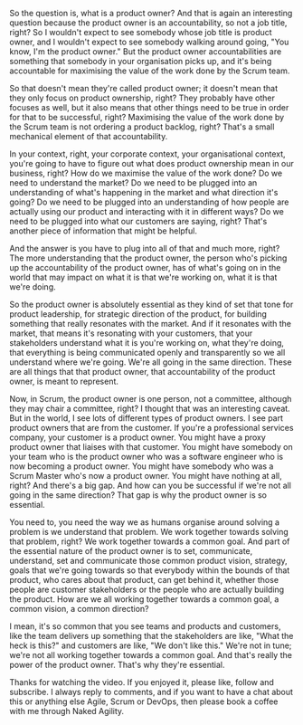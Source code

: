 So the question is, what is a product owner? And that is again an interesting question because the product owner is an accountability, so not a job title, right? So I wouldn't expect to see somebody whose job title is product owner, and I wouldn't expect to see somebody walking around going, "You know, I'm the product owner." But the product owner accountabilities are something that somebody in your organisation picks up, and it's being accountable for maximising the value of the work done by the Scrum team.

So that doesn't mean they're called product owner; it doesn't mean that they only focus on product ownership, right? They probably have other focuses as well, but it also means that other things need to be true in order for that to be successful, right? Maximising the value of the work done by the Scrum team is not ordering a product backlog, right? That's a small mechanical element of that accountability.

In your context, right, your corporate context, your organisational context, you're going to have to figure out what does product ownership mean in our business, right? How do we maximise the value of the work done? Do we need to understand the market? Do we need to be plugged into an understanding of what's happening in the market and what direction it's going? Do we need to be plugged into an understanding of how people are actually using our product and interacting with it in different ways? Do we need to be plugged into what our customers are saying, right? That's another piece of information that might be helpful.

And the answer is you have to plug into all of that and much more, right? The more understanding that the product owner, the person who's picking up the accountability of the product owner, has of what's going on in the world that may impact on what it is that we're working on, what it is that we're doing.

So the product owner is absolutely essential as they kind of set that tone for product leadership, for strategic direction of the product, for building something that really resonates with the market. And if it resonates with the market, that means it's resonating with your customers, that your stakeholders understand what it is you're working on, what they're doing, that everything is being communicated openly and transparently so we all understand where we're going. We're all going in the same direction. These are all things that that product owner, that accountability of the product owner, is meant to represent.

Now, in Scrum, the product owner is one person, not a committee, although they may chair a committee, right? I thought that was an interesting caveat. But in the world, I see lots of different types of product owners. I see part product owners that are from the customer. If you're a professional services company, your customer is a product owner. You might have a proxy product owner that liaises with that customer. You might have somebody on your team who is the product owner who was a software engineer who is now becoming a product owner. You might have somebody who was a Scrum Master who's now a product owner. You might have nothing at all, right? And there's a big gap. And how can you be successful if we're not all going in the same direction? That gap is why the product owner is so essential.

You need to, you need the way we as humans organise around solving a problem is we understand that problem. We work together towards solving that problem, right? We work together towards a common goal. And part of the essential nature of the product owner is to set, communicate, understand, set and communicate those common product vision, strategy, goals that we're going towards so that everybody within the bounds of that product, who cares about that product, can get behind it, whether those people are customer stakeholders or the people who are actually building the product. How are we all working together towards a common goal, a common vision, a common direction?

I mean, it's so common that you see teams and products and customers, like the team delivers up something that the stakeholders are like, "What the heck is this?" and customers are like, "We don't like this." We're not in tune; we're not all working together towards a common goal. And that's really the power of the product owner. That's why they're essential.

Thanks for watching the video. If you enjoyed it, please like, follow and subscribe. I always reply to comments, and if you want to have a chat about this or anything else Agile, Scrum or DevOps, then please book a coffee with me through Naked Agility.